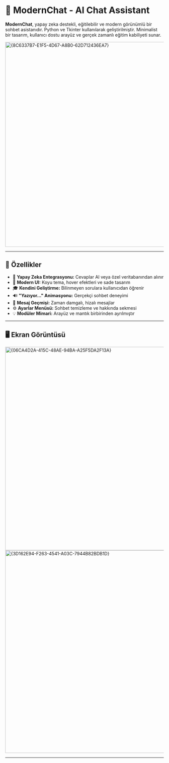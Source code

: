 # 🤖 ModernChat - AI Chat Assistant

**ModernChat**, yapay zeka destekli, eğitilebilir ve modern görünümlü bir sohbet asistanıdır. Python ve Tkinter kullanılarak geliştirilmiştir. Minimalist bir tasarım, kullanıcı dostu arayüz ve gerçek zamanlı eğitim kabiliyeti sunar.

<img width="806" height="652" alt="{8C6337B7-E1F5-4D67-A8B0-62D712436EA7}" src="https://github.com/user-attachments/assets/0ec5d55e-c887-4ad3-bb4c-5045a7d4bda4" />

---

## 🚀 Özellikler

- 🧠 **Yapay Zeka Entegrasyonu:** Cevaplar AI veya özel veritabanından alınır
- 💬 **Modern UI:** Koyu tema, hover efektleri ve sade tasarım
- 🎓 **Kendini Geliştirme:** Bilinmeyen sorulara kullanıcıdan öğrenir
- 🔊 **"Yazıyor..." Animasyonu:** Gerçekçi sohbet deneyimi
- 📜 **Mesaj Geçmişi:** Zaman damgalı, hizalı mesajlar
- ⚙️ **Ayarlar Menüsü:** Sohbet temizleme ve hakkında sekmesi
- 💡 **Modüler Mimari:** Arayüz ve mantık birbirinden ayrılmıştır

---

## 🖥️ Ekran Görüntüsü
<img width="811" height="647" alt="{06CA4D2A-415C-48AE-94BA-A25F5DA2F13A}" src="https://github.com/user-attachments/assets/a90126fe-d61c-40bb-a1f4-7b9c7d48fcb9" />
<img width="798" height="645" alt="{3D162E94-F263-4541-A03C-7944B82BDB1D}" src="https://github.com/user-attachments/assets/f62fff90-b9d6-496f-b88e-2bad017fa41d" />


---
